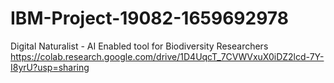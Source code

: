 # IBM-Project-19082-1659692978
Digital Naturalist - AI Enabled tool for Biodiversity Researchers
https://colab.research.google.com/drive/1D4UqcT_7CVWVxuX0iDZ2lcd-7Y-I8yrU?usp=sharing
